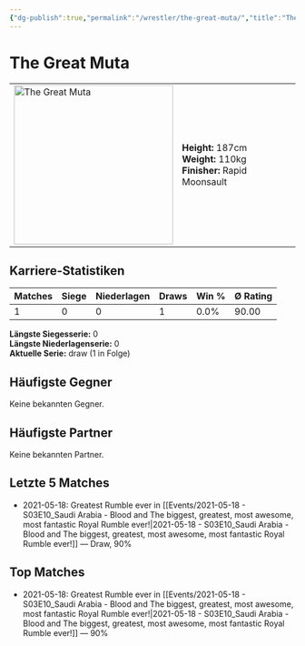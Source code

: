 ```yaml
---
{"dg-publish":true,"permalink":"/wrestler/the-great-muta/","title":"The Great Muta","tags":["wrestler"],"noteIcon":""}
---
```



# The Great Muta

<table>
        <tr>
        <td><img src="https://github.com/CptSpaulding1980/choke-slam-wrestling/releases/download/images/The_Great_Muta.png" width="280" alt="The Great Muta"></td>
        <td>
        <b>Height:</b> 187cm<br>
        <b>Weight:</b> 110kg<br>
        <b>Finisher:</b> Rapid Moonsault<br>
        </td>
        </tr>
        </table>
        

## Karriere-Statistiken

| Matches | Siege | Niederlagen | Draws | Win % | Ø Rating |
|---------|-------|-------------|-------|-------|-----------|
| 1 | 0 | 0 | 1 | 0.0% | 90.00 |

**Längste Siegesserie:** 0<br>**Längste Niederlagenserie:** 0<br>**Aktuelle Serie:** draw (1 in Folge)


## Häufigste Gegner
Keine bekannten Gegner.

## Häufigste Partner
Keine bekannten Partner.

## Letzte 5 Matches
- 2021-05-18: Greatest Rumble ever in [[Events/2021-05-18 - S03E10_Saudi Arabia - Blood and The biggest, greatest, most awesome, most fantastic Royal Rumble ever!\|2021-05-18 - S03E10_Saudi Arabia - Blood and The biggest, greatest, most awesome, most fantastic Royal Rumble ever!]] — Draw, 90%

## Top Matches
- 2021-05-18: Greatest Rumble ever in [[Events/2021-05-18 - S03E10_Saudi Arabia - Blood and The biggest, greatest, most awesome, most fantastic Royal Rumble ever!\|2021-05-18 - S03E10_Saudi Arabia - Blood and The biggest, greatest, most awesome, most fantastic Royal Rumble ever!]] — 90%
